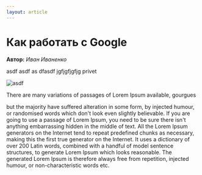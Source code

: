 ```yaml
---
layout: article
---
```

# Как работать с Google
**Автор:** *Иван Иваненко*

asdf
asdf
as
dfasdf
jgfjgfjgfjg privet

![asdf](img/kakgoogle.jpg)


There are many variations of passages of Lorem Ipsum available, gourgues

but the majority have suffered alteration in some form, by injected humour, or randomised words which
 don't look even slightly believable. If you are going to use a passage of Lorem Ipsum, you need to be
  sure there isn't anything embarrassing hidden in the middle of text. All the Lorem Ipsum generators on the
   Internet tend to repeat predefined chunks as necessary, making this the first true generator on the Internet. 
   It uses a dictionary of over 200 Latin words, combined with a handful of model sentence structures, to generate Lorem 
   Ipsum which looks reasonable. The generated Lorem Ipsum is therefore always free from repetition, injected humour, 
   or non-characteristic words etc.
